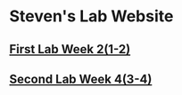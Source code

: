 # Steven's Lab Website

## [First Lab Week 2(1-2)](https://stevendtran.github.io/CSE-15L-Lab1/lab1.html)
## [Second Lab Week 4(3-4)](https://stevendtran.github.io/CSE-15L-Labs/labReport2.html)
